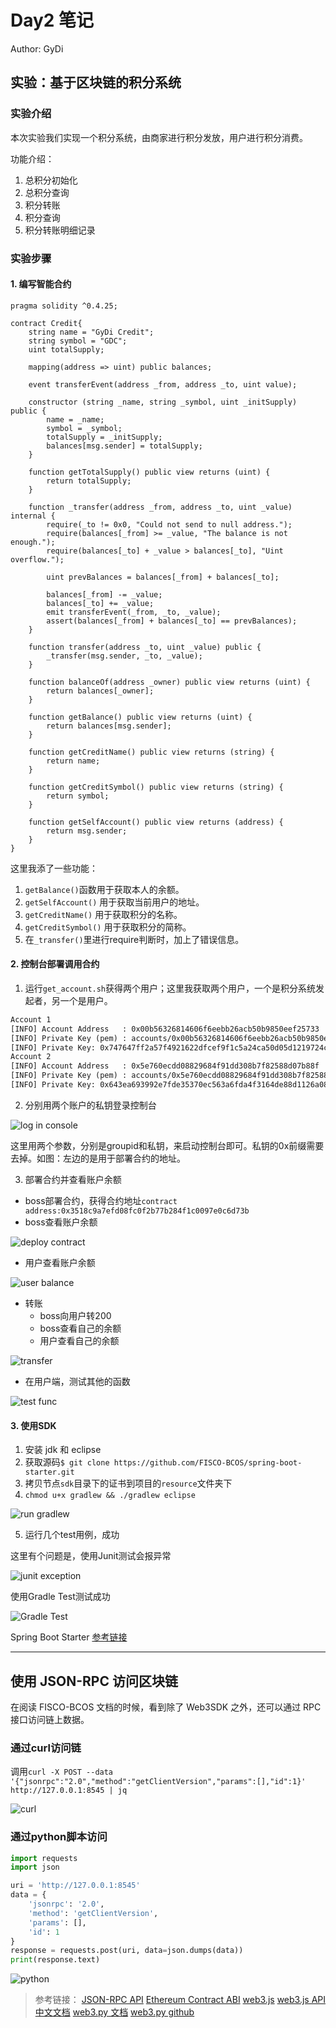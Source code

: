 # Day2 笔记

Author: GyDi

## 实验：基于区块链的积分系统

### 实验介绍
本次实验我们实现一个积分系统，由商家进行积分发放，用户进行积分消费。

功能介绍：
1. 总积分初始化
2. 总积分查询
3. 积分转账
4. 积分查询
5. 积分转账明细记录

### 实验步骤

#### 1. 编写智能合约
```solidity
pragma solidity ^0.4.25;

contract Credit{
    string name = "GyDi Credit";
    string symbol = "GDC";
    uint totalSupply;

    mapping(address => uint) public balances;

    event transferEvent(address _from, address _to, uint value);

    constructor (string _name, string _symbol, uint _initSupply) public {
        name = _name;
        symbol = _symbol;
        totalSupply = _initSupply;
        balances[msg.sender] = totalSupply;
    }

    function getTotalSupply() public view returns (uint) {
        return totalSupply;
    }

    function _transfer(address _from, address _to, uint _value) internal {
        require(_to != 0x0, "Could not send to null address.");
        require(balances[_from] >= _value, "The balance is not enough.");
        require(balances[_to] + _value > balances[_to], "Uint overflow.");

        uint prevBalances = balances[_from] + balances[_to];

        balances[_from] -= _value;
        balances[_to] += _value;
        emit transferEvent(_from, _to, _value);
        assert(balances[_from] + balances[_to] == prevBalances);
    }

    function transfer(address _to, uint _value) public {
        _transfer(msg.sender, _to, _value);
    }

    function balanceOf(address _owner) public view returns (uint) {
        return balances[_owner];
    }

    function getBalance() public view returns (uint) {
        return balances[msg.sender];
    }

    function getCreditName() public view returns (string) {
        return name;
    }

    function getCreditSymbol() public view returns (string) {
        return symbol;
    }

    function getSelfAccount() public view returns (address) {
        return msg.sender;
    }
}

```

这里我添了一些功能：
1. `getBalance()`函数用于获取本人的余额。
2. `getSelfAccount()` 用于获取当前用户的地址。
3. `getCreditName()` 用于获取积分的名称。
4. `getCreditSymbol()` 用于获取积分的简称。
5. 在`_transfer()`里进行require判断时，加上了错误信息。


#### 2. 控制台部署调用合约

1. 运行`get_account.sh`获得两个用户；这里我获取两个用户，一个是积分系统发起者，另一个是用户。

```txt
Account 1
[INFO] Account Address   : 0x00b56326814606f6eebb26acb50b9850eef25733
[INFO] Private Key (pem) : accounts/0x00b56326814606f6eebb26acb50b9850eef25733.pem
[INFO] Private Key: 0x747647ff2a57f4921622dfcef9f1c5a24ca50d05d1219724ce8c29247f0cdcf9
Account 2
[INFO] Account Address   : 0x5e760ecdd08829684f91dd308b7f82588d07b88f
[INFO] Private Key (pem) : accounts/0x5e760ecdd08829684f91dd308b7f82588d07b88f.pem
[INFO] Private Key: 0x643ea693992e7fde35370ec563a6fda4f3164de88d1126a087459f0fba25923f
```


2. 分别用两个账户的私钥登录控制台

![log in console](./assets/flameshot-1.png)

这里用两个参数，分别是groupid和私钥，来启动控制台即可。私钥的0x前缀需要去掉。如图：左边的是用于部署合约的地址。

3. 部署合约并查看账户余额

- boss部署合约，获得合约地址`contract address:0x3518c9a7efd08fc0f2b77b284f1c0097e0c6d73b`
- boss查看账户余额

![deploy contract](./assets/flameshot-06-16-5638.png)

- 用户查看账户余额

![user balance](./assets/flameshot-06-16-4942.png)

- 转账
  - boss向用户转200
  - boss查看自己的余额
  - 用户查看自己的余额

![transfer](./assets/flameshot-06-16-3148.png)

- 在用户端，测试其他的函数

![test func](./assets/flameshot-0616183000.png)


#### 3. 使用SDK

1. 安装 jdk 和 eclipse
2. 获取源码`$ git clone https://github.com/FISCO-BCOS/spring-boot-starter.git`
3. 拷贝节点`sdk`目录下的证书到项目的`resource`文件夹下
4. `chmod u+x gradlew && ./gradlew eclipse`

![run gradlew](./assets/flameshot-0616194913.png)

5. 运行几个test用例，成功

这里有个问题是，使用Junit测试会报异常

![junit exception](assets/flameshot-0616191912.png)

使用Gradle Test测试成功

![Gradle Test](assets/flameshot-0616191847.png)

Spring Boot Starter [参考链接](https://github.com/FISCO-BCOS/spring-boot-starter/blob/master/doc/README_CN.md)

---

## 使用 JSON-RPC 访问区块链

在阅读 FISCO-BCOS 文档的时候，看到除了 Web3SDK 之外，还可以通过 RPC 接口访问链上数据。

### 通过curl访问链

调用`curl -X POST --data '{"jsonrpc":"2.0","method":"getClientVersion","params":[],"id":1}' http://127.0.0.1:8545 | jq`

![curl](assets/flameshot-0616202538.png)

### 通过python脚本访问

```python
import requests
import json

uri = 'http://127.0.0.1:8545'
data = {
    'jsonrpc': '2.0',
    'method': 'getClientVersion',
    'params': [],
    'id': 1
}
response = requests.post(uri, data=json.dumps(data))
print(response.text)
```

![python](./assets/flameshot-0616214134.png)


> 参考链接：
> [JSON-RPC API](https://fisco-bcos-documentation.readthedocs.io/zh_CN/release-2.0/docs/api.html#getclientversion)
> [Ethereum Contract ABI](https://solidity.readthedocs.io/en/latest/abi-spec.html)
> [web3.js](https://web3js.readthedocs.io/en/1.0/callbacks-promises-events.html)
> [web3.js API 中文文档](https://www.cnblogs.com/zdz8207/p/qkl-web3-js-api.html)
> [web3.py 文档](https://web3py.readthedocs.io/en/stable/quickstart.html)
> [web3.py github](https://github.com/pipermerriam/web3.py)